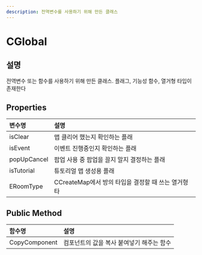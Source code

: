 ```yaml
---
description: 전역변수를 사용하기 위해 만든 클래스
---
```


# CGlobal

## 설명 

전역변수 또는 함수를 사용하기 위해 만든 클래스. 플래그, 기능성 함수, 열거형 타입이 존재한다 

## Properties

| 변수명 | 설명  |
| :--- | :--- |
| isClear | 맵 클리어 했는지 확인하는 플래 |
| isEvent | 이벤트 진행중인지 확인하는 플래 |
| popUpCancel | 팝업 사용 중 팝업을 끌지 말지 결정하는 플래 |
| isTutorial | 튜토리얼 맵 생성용 플래 |
| ERoomType | CCreateMap에서 방의 타입을 결정할 때 쓰는 열거형 타 |

## Public Method

| 함수명  | 설명  |
| :--- | :--- |
| CopyComponent | 컴포넌트의 값을 복사 붙여넣기 해주는 함수 |


